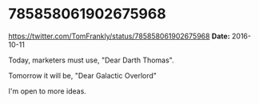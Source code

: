 # 785858061902675968
https://twitter.com/TomFrankly/status/785858061902675968
**Date:** 2016-10-11

Today, marketers must use, "Dear Darth Thomas". 

Tomorrow it will be, "Dear Galactic Overlord"

I'm open to more ideas.
